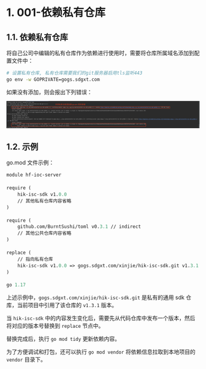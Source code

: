 # 1. 001-依赖私有仓库

## 1.1. 依赖私有仓库

将自己公司中编辑的私有仓库作为依赖进行使用时，需要将仓库所属域名添加到配置文件中：


```bash
# 设置私有仓库, 私有仓库需要我们的git服务器启用tls监听443
go env -w GOPRIVATE=gogs.sdgxt.com
```

如果没有添加，则会报出下列错误：

![](pics/20230103172354500_1877148513.png)


## 1.2. 示例

go.mod 文件示例：


```mod
module hf-ioc-server

require (
	hik-isc-sdk v1.0.0
	// 其他私有仓库内容省略
)

require (
	github.com/BurntSushi/toml v0.3.1 // indirect
	// 其他公共仓库内容省略
)

replace (
	// 指向私有仓库
	hik-isc-sdk v1.0.0 => gogs.sdgxt.com/xinjie/hik-isc-sdk.git v1.3.1
)

go 1.17

```

上述示例中，`gogs.sdgxt.com/xinjie/hik-isc-sdk.git` 是私有的通用 sdk 仓库，当前项目中引用了该仓库的 `v1.3.1` 版本。

当 `hik-isc-sdk` 中的内容发生变化后，需要先从代码仓库中发布一个版本，然后将对应的版本号替换到 `replace` 节点中。

替换完成后，执行 `go mod tidy` 更新依赖内容。

为了方便调试和打包，还可以执行 `go mod vendor` 将依赖信息拉取到本地项目的 `vendor` 目录下。